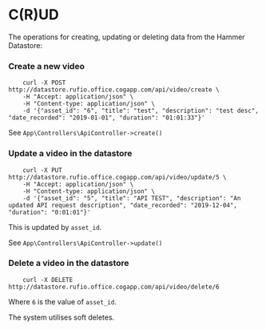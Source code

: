 # C(R)UD

The operations for creating, updating or deleting data from the Hammer Datastore:


### Create a new video
        
        curl -X POST http://datastore.rufio.office.cogapp.com/api/video/create \  
        -H "Accept: application/json" \
        -H "Content-type: application/json" \
        -d '{"asset_id": "6", "title": "test", "description": "test desc", "date_recorded": "2019-01-01", "duration": "01:01:33"}'


See `App\Controllers\ApiController->create()`

### Update a video in the datastore
        curl -X PUT http://datastore.rufio.office.cogapp.com/api/video/update/5 \                                                                             
        -H "Accept: application/json" \
        -H "Content-type: application/json" \
        -d '{"asset_id": "5", "title": "API TEST", "description": "An updated API request description", "date_recorded": "2019-12-04", "duration": "0:01:01"}'

This is updated by `asset_id`.

See `App\Controllers\ApiController->update()`


### Delete a video in the datastore

        curl -X DELETE http://datastore.rufio.office.cogapp.com/api/video/delete/6  
        
Where `6` is the value of `asset_id`.

The system utilises soft deletes.
